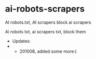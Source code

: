 # ai-robots-scrapers
AI robots.txt, AI scrapers block ai scrapers

Ai robots txt, ai scrapers txt, block them


* Updates:
* * 201008, added some more:)

